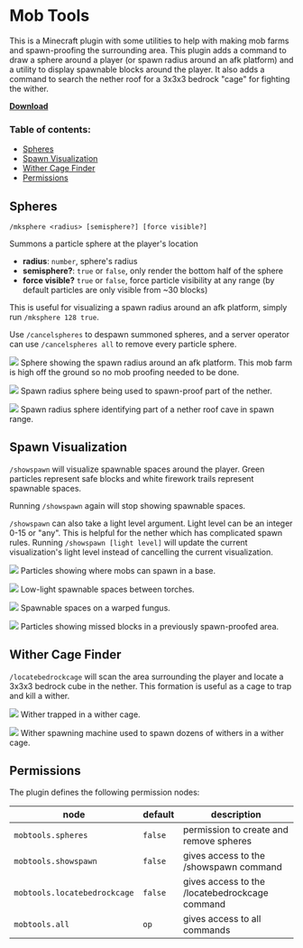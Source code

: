 # Mob Tools

This is a Minecraft plugin with some utilities to help with making mob farms and spawn-proofing the surrounding area. This plugin adds a command to draw a sphere around a player (or spawn radius around an afk platform) and a utility to display spawnable blocks around the player. It also adds a command to search the nether roof for a 3x3x3 bedrock "cage" for fighting the wither.

[**Download**](https://github.com/jeremy-rifkin/MinecraftMobTools/raw/master/out/artifacts/MobTools_jar/MobTools.jar)

### Table of contents:
- [Spheres](#spheres)
- [Spawn Visualization](#spawn-visualization)
- [Wither Cage Finder](#wither-cage-finder)
- [Permissions](#permissions)

## Spheres

`/mksphere <radius> [semisphere?] [force visible?]`

Summons a particle sphere at the player's location

- **radius**: `number`, sphere's radius
- **semisphere?**: `true` or `false`, only render the bottom half of the sphere
- **force visible?** `true` or `false`, force particle visibility at any range (by default particles are only visible from ~30 blocks)

This is useful for visualizing a spawn radius around an afk platform, simply run `/mksphere 128 true`.

Use `/cancelspheres` to despawn summoned spheres, and a server operator can use `/cancelspheres all` to remove every particle sphere.

![](screenshots/jpg/2020-12-10_19.13.57.jpg)
Sphere showing the spawn radius around an afk platform. This mob farm is high off the ground so no mob proofing needed to be done.

![](screenshots/jpg/2020-12-10_23.06.05.jpg)
Spawn radius sphere being used to spawn-proof part of the nether.

![](screenshots/jpg/2020-12-10_23.15.59.jpg)
Spawn radius sphere identifying part of a nether roof cave in spawn range.


## Spawn Visualization

`/showspawn` will visualize spawnable spaces around the player. Green particles represent safe blocks and white firework trails represent spawnable spaces.

Running `/showspawn` again will stop showing spawnable spaces.

`/showspawn` can also take a light level argument. Light level can be an integer 0-15 or "any". This is helpful for the nether which has complicated spawn rules. Running `/showspawn [light level]` will update the current visualization's light level instead of cancelling the current visualization.

![](screenshots/jpg/2020-12-20_16.59.39.jpg)
Particles showing where mobs can spawn in a base.

![](screenshots/jpg/2020-12-20_16.59.27.jpg)
Low-light spawnable spaces between torches.

![](screenshots/jpg/2020-12-15_17.47.48.jpg)
Spawnable spaces on a warped fungus.

![](screenshots/jpg/2020-12-15_17.57.12.jpg)
Particles showing missed blocks in a previously spawn-proofed area.

## Wither Cage Finder

`/locatebedrockcage` will scan the area surrounding the player and locate a 3x3x3 bedrock cube in the nether. This formation is useful as a cage to trap and kill a wither.

![](screenshots/jpg/2020-12-20_16.40.36.jpg)
Wither trapped in a wither cage.

![](screenshots/jpg/2020-12-19_18.18.20.jpg)
Wither spawning machine used to spawn dozens of withers in a wither cage.

## Permissions

The plugin defines the following permission nodes:

| node | default | description |
-- | -- | --
`mobtools.spheres` | `false` | permission to create and remove spheres
`mobtools.showspawn` | `false` | gives access to the /showspawn command
`mobtools.locatebedrockcage` | `false` | gives access to the /locatebedrockcage command
`mobtools.all` | `op` | gives access to all commands
